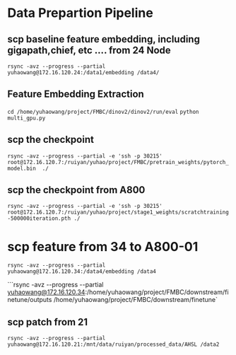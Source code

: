 # Data Prepartion Pipeline
## scp baseline feature embedding, including gigapath,chief, etc .... from 24 Node
```rsync -avz --progress --partial yuhaowang@172.16.120.24:/data1/embedding /data4/```
## Feature Embedding Extraction
```cd /home/yuhaowang/project/FMBC/dinov2/dinov2/run/eval```
```python multi_gpu.py```

## scp the checkpoint 
```rsync -avz --progress --partial -e 'ssh -p 30215' root@172.16.120.7:/ruiyan/yuhao/project/FMBC/pretrain_weights/pytorch_model.bin  ./``` 


## scp the checkpoint from A800
```rsync -avz --progress --partial -e 'ssh -p 30215' root@172.16.120.7:/ruiyan/yuhao/project/stage1_weights/scratchtraining-500000iteration.pth ./ ```


# scp feature from 34 to A800-01

```rsync -avz --progress --partial yuhaowang@172.16.120.34:/data4/embedding /data4```

```rsync -avz --progress --partial yuhaowang@172.16.120.34:/home/yuhaowang/project/FMBC/downstream/finetune/outputs /home/yuhaowang/project/FMBC/downstream/finetune`

## scp patch from 21
```rsync -avz --progress --partial yuhaowang@172.16.120.21:/mnt/data/ruiyan/processed_data/AHSL /data2```